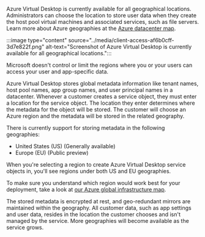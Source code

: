 Azure Virtual Desktop is currently available for all geographical locations. Administrators can choose the location to store user data when they create the host pool virtual machines and associated services, such as file servers. Learn more about Azure geographies at the [Azure datacenter map](https://datacenters.microsoft.com/globe/explore/).

:::image type="content" source="../media/client-access-af6b0cff-3d7e822f.png" alt-text="Screenshot of Azure Virtual Desktop is currently available for all geographical locations.":::


Microsoft doesn't control or limit the regions where you or your users can access your user and app-specific data.

Azure Virtual Desktop stores global metadata information like tenant names, host pool names, app group names, and user principal names in a datacenter. Whenever a customer creates a service object, they must enter a location for the service object. The location they enter determines where the metadata for the object will be stored. The customer will choose an Azure region and the metadata will be stored in the related geography.

There is currently support for storing metadata in the following geographies:

 -  United States (US) (Generally available)
 -  Europe (EU) (Public preview)

When you're selecting a region to create Azure Virtual Desktop service objects in, you'll see regions under both US and EU geographies.

To make sure you understand which region would work best for your deployment, take a look at [our Azure global infrastructure map](https://azure.microsoft.com/global-infrastructure/geographies/).

The stored metadata is encrypted at rest, and geo-redundant mirrors are maintained within the geography. All customer data, such as app settings and user data, resides in the location the customer chooses and isn't managed by the service. More geographies will become available as the service grows.

